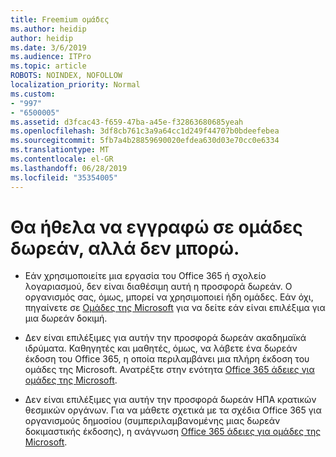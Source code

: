 ```yaml
---
title: Freemium ομάδες
ms.author: heidip
author: heidip
ms.date: 3/6/2019
ms.audience: ITPro
ms.topic: article
ROBOTS: NOINDEX, NOFOLLOW
localization_priority: Normal
ms.custom:
- "997"
- "6500005"
ms.assetid: d3fcac43-f659-47ba-a45e-f32863680685yeah
ms.openlocfilehash: 3df8cb761c3a9a64cc1d249f44707b0bdeefebea
ms.sourcegitcommit: 5fb7a4b28859690020efdea630d03e70cc0e6334
ms.translationtype: MT
ms.contentlocale: el-GR
ms.lasthandoff: 06/28/2019
ms.locfileid: "35354005"
---
```

# <a name="id-like-to-sign-up-for-teams-free-but-i-cant"></a>Θα ήθελα να εγγραφώ σε ομάδες δωρεάν, αλλά δεν μπορώ.

- Εάν χρησιμοποιείτε μια εργασία του Office 365 ή σχολείο λογαριασμού, δεν είναι διαθέσιμη αυτή η προσφορά δωρεάν. Ο οργανισμός σας, όμως, μπορεί να χρησιμοποιεί ήδη ομάδες. Εάν όχι, πηγαίνετε σε [Ομάδες της Microsoft](https://products.office.com/microsoft-teams/group-chat-software) για να δείτε εάν είναι επιλέξιμα για μια δωρεάν δοκιμή.

- Δεν είναι επιλέξιμες για αυτήν την προσφορά δωρεάν ακαδημαϊκά ιδρύματα. Καθηγητές και μαθητές, όμως, να λάβετε ένα δωρεάν έκδοση του Office 365, η οποία περιλαμβάνει μια πλήρη έκδοση του ομάδες της Microsoft. Ανατρέξτε στην ενότητα [Office 365 άδειες για ομάδες της Microsoft](https://docs.microsoft.com/microsoftteams/office-365-licensing).

- Δεν είναι επιλέξιμες για αυτήν την προσφορά δωρεάν ΗΠΑ κρατικών θεσμικών οργάνων. Για να μάθετε σχετικά με τα σχέδια Office 365 για οργανισμούς δημοσίου (συμπεριλαμβανομένης μιας δωρεάν δοκιμαστικής έκδοσης), η ανάγνωση [Office 365 άδειες για ομάδες της Microsoft](https://docs.microsoft.com/microsoftteams/office-365-licensing).
